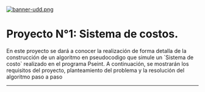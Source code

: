 [![banner-udd.png](https://i.postimg.cc/N09x03s9/banner-udd.png)](https://postimg.cc/R3mtsbn4)
# Proyecto N°1: Sistema de costos.
<p>
En este proyecto se dará a conocer la realización de forma detalla de la construcción de un algoritmo en pseudocodigo que simule un `Sistema de costo` realizado en el programa Pseint. A continuación, se mostrarán los requisitos del proyecto, planteamiento del problema y la resolución del algoritmo paso a paso 
</p>

------------
